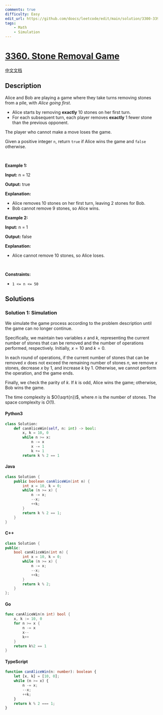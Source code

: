 ```yaml
---
comments: true
difficulty: Easy
edit_url: https://github.com/doocs/leetcode/edit/main/solution/3300-3399/3360.Stone%20Removal%20Game/README_EN.md
tags:
    - Math
    - Simulation
---
```


<!-- problem:start -->

# [3360. Stone Removal Game](https://leetcode.com/problems/stone-removal-game)

[中文文档](/solution/3300-3399/3360.Stone%20Removal%20Game/README.md)

## Description

<!-- description:start -->

<p>Alice and Bob are playing a game where they take turns removing stones from a pile, with <em>Alice going first</em>.</p>

<ul>
	<li>Alice starts by removing <strong>exactly</strong> 10 stones on her first turn.</li>
	<li>For each subsequent turn, each player removes <strong>exactly</strong> 1 fewer<strong> </strong>stone<strong> </strong>than the previous opponent.</li>
</ul>

<p>The player who cannot make a move loses the game.</p>

<p>Given a positive integer <code>n</code>, return <code>true</code> if Alice wins the game and <code>false</code> otherwise.</p>

<p>&nbsp;</p>
<p><strong class="example">Example 1:</strong></p>

<div class="example-block">
<p><strong>Input:</strong> <span class="example-io">n = 12</span></p>

<p><strong>Output:</strong> <span class="example-io">true</span></p>

<p><strong>Explanation:</strong></p>

<ul>
	<li>Alice removes 10 stones on her first turn, leaving 2 stones for Bob.</li>
	<li>Bob cannot remove 9 stones, so Alice wins.</li>
</ul>
</div>

<p><strong class="example">Example 2:</strong></p>

<div class="example-block">
<p><strong>Input:</strong> <span class="example-io">n = 1</span></p>

<p><strong>Output:</strong> <span class="example-io">false</span></p>

<p><strong>Explanation:</strong></p>

<ul>
	<li>Alice cannot remove 10 stones, so Alice loses.</li>
</ul>
</div>

<p>&nbsp;</p>
<p><strong>Constraints:</strong></p>

<ul>
	<li><code>1 &lt;= n &lt;= 50</code></li>
</ul>

<!-- description:end -->

## Solutions

<!-- solution:start -->

### Solution 1: Simulation

We simulate the game process according to the problem description until the game can no longer continue.

Specifically, we maintain two variables $x$ and $k$, representing the current number of stones that can be removed and the number of operations performed, respectively. Initially, $x = 10$ and $k = 0$.

In each round of operations, if the current number of stones that can be removed $x$ does not exceed the remaining number of stones $n$, we remove $x$ stones, decrease $x$ by $1$, and increase $k$ by $1$. Otherwise, we cannot perform the operation, and the game ends.

Finally, we check the parity of $k$. If $k$ is odd, Alice wins the game; otherwise, Bob wins the game.

The time complexity is $O(\sqrt{n})$, where $n$ is the number of stones. The space complexity is $O(1)$.

<!-- tabs:start -->

#### Python3

```python
class Solution:
    def canAliceWin(self, n: int) -> bool:
        x, k = 10, 0
        while n >= x:
            n -= x
            x -= 1
            k += 1
        return k % 2 == 1
```

#### Java

```java
class Solution {
    public boolean canAliceWin(int n) {
        int x = 10, k = 0;
        while (n >= x) {
            n -= x;
            --x;
            ++k;
        }
        return k % 2 == 1;
    }
}
```

#### C++

```cpp
class Solution {
public:
    bool canAliceWin(int n) {
        int x = 10, k = 0;
        while (n >= x) {
            n -= x;
            --x;
            ++k;
        }
        return k % 2;
    }
};
```

#### Go

```go
func canAliceWin(n int) bool {
	x, k := 10, 0
	for n >= x {
		n -= x
		x--
		k++
	}
	return k%2 == 1
}
```

#### TypeScript

```ts
function canAliceWin(n: number): boolean {
    let [x, k] = [10, 0];
    while (n >= x) {
        n -= x;
        --x;
        ++k;
    }
    return k % 2 === 1;
}
```

<!-- tabs:end -->

<!-- solution:end -->

<!-- problem:end -->
